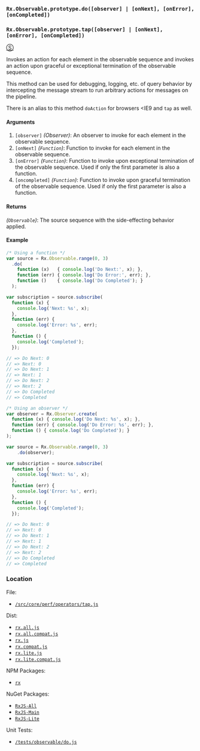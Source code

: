 ### `Rx.Observable.prototype.do([observer] | [onNext], [onError], [onCompleted])` ###
### `Rx.Observable.prototype.tap([observer] | [onNext], [onError], [onCompleted])` ###
[&#x24C8;](https://github.com/Reactive-Extensions/RxJS/blob/master/src/core/linq/observable/do.js "View in source")

Invokes an action for each element in the observable sequence and invokes an action upon graceful or exceptional termination of the observable sequence.

This method can be used for debugging, logging, etc. of query behavior by intercepting the message stream to run arbitrary actions for messages on the pipeline.

There is an alias to this method `doAction` for browsers <IE9 and `tap` as well.

#### Arguments
1. `[observer]` *(Observer)*: An observer to invoke for each element in the observable sequence.
1. `[onNext]` *(`Function`)*: Function to invoke for each element in the observable sequence.
2. `[onError]` *(`Function`)*: Function to invoke upon exceptional termination of the observable sequence. Used if only the first parameter is also a function.
3. `[oncompleted]` *(`Function`)*: Function to invoke upon graceful termination of the observable sequence. Used if only the first parameter is also a function.

#### Returns
*(`Observable`)*: The source sequence with the side-effecting behavior applied.

#### Example
```js
/* Using a function */
var source = Rx.Observable.range(0, 3)
  .do(
    function (x)   { console.log('Do Next:', x); },
    function (err) { console.log('Do Error:', err); },
    function ()    { console.log('Do Completed'); }
  );

var subscription = source.subscribe(
  function (x) {
    console.log('Next: %s', x);
  },
  function (err) {
    console.log('Error: %s', err);
  },
  function () {
    console.log('Completed');
  });

// => Do Next: 0
// => Next: 0
// => Do Next: 1
// => Next: 1
// => Do Next: 2
// => Next: 2
// => Do Completed
// => Completed

/* Using an observer */
var observer = Rx.Observer.create(
  function (x) { console.log('Do Next: %s', x); },
  function (err) { console.log('Do Error: %s', err); },
  function () { console.log('Do Completed'); }
);

var source = Rx.Observable.range(0, 3)
    .do(observer);

var subscription = source.subscribe(
  function (x) {
    console.log('Next: %s', x);
  },
  function (err) {
    console.log('Error: %s', err);
  },
  function () {
    console.log('Completed');
  });

// => Do Next: 0
// => Next: 0
// => Do Next: 1
// => Next: 1
// => Do Next: 2
// => Next: 2
// => Do Completed
// => Completed
```
### Location

File:
- [`/src/core/perf/operators/tap.js`](https://github.com/Reactive-Extensions/RxJS/blob/master/src/core/perf/operators/tap.js)

Dist:
- [`rx.all.js`](https://github.com/Reactive-Extensions/RxJS/blob/master/dist/rx.all.js)
- [`rx.all.compat.js`](https://github.com/Reactive-Extensions/RxJS/blob/master/dist/rx.all.compat.js)
- [`rx.js`](https://github.com/Reactive-Extensions/RxJS/blob/master/dist/rx.js)
- [`rx.compat.js`](https://github.com/Reactive-Extensions/RxJS/blob/master/dist/rx.compat.js)
- [`rx.lite.js`](https://github.com/Reactive-Extensions/RxJS/blob/master/dist/rx.lite.js)
- [`rx.lite.compat.js`](https://github.com/Reactive-Extensions/RxJS/blob/master/dist/rx.lite.compat.js)

NPM Packages:
- [`rx`](https://www.npmjs.org/package/rx)

NuGet Packages:
- [`RxJS-All`](http://www.nuget.org/packages/RxJS-All/)
- [`RxJS-Main`](http://www.nuget.org/packages/RxJS-Main/)
- [`RxJS-Lite`](http://www.nuget.org/packages/RxJS-Lite/)

Unit Tests:
- [`/tests/observable/do.js`](https://github.com/Reactive-Extensions/RxJS/blob/master/tests/observable/do.js)
